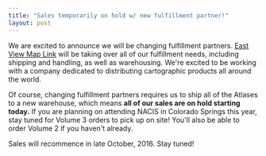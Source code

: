 ```yaml
---
title: "Sales temporarily on hold w/ new fulfillment partner!"
layout: post
---
```


We are excited to announce we will be changing fulfillment partners. [East View Map Link](http://www.evmaplink.com/) will be taking over all of our fulfillment needs, including shipping and handling, as well as warehousing. We're excited to be working with a company dedicated to distributing cartographic products all around the world.

Of course, changing fulfillment partners requires us to ship all of the Atlases to a new warehouse, which means **all of our sales are on hold starting today.** If you are planning on attending NACIS in Colorado Springs this year, stay tuned for Volume 3 orders to pick up on site! You'll also be able to order Volume 2 if you haven't already.

Sales will recommence in late October, 2016. Stay tuned!